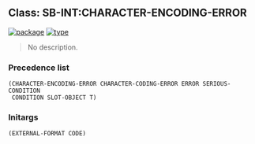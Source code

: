 ## Class: SB-INT:CHARACTER-ENCODING-ERROR
[![package](https://img.shields.io/badge/Package-SB--INT-5f9ea0.svg?style=social&colorA=999999)](../) [![type](https://img.shields.io/badge/Type-Class-5f9ea0.svg?style=social&colorA=999999)](../#class) 

> No description.

### Precedence list
```
(CHARACTER-ENCODING-ERROR CHARACTER-CODING-ERROR ERROR SERIOUS-CONDITION
 CONDITION SLOT-OBJECT T)
```
### Initargs
```
(EXTERNAL-FORMAT CODE)
```
